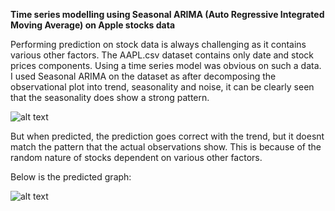 **Time series modelling using Seasonal ARIMA (Auto Regressive Integrated Moving Average) on Apple stocks data**

Performing prediction on stock data is always challenging as it contains various other factors. 
The AAPL.csv dataset contains only date and stock prices components. Using a time series model was obvious on such a data.
I used Seasonal ARIMA on the dataset as after decomposing the observational plot into trend, seasonality and noise,
it can be clearly seen that the seasonality does show a strong pattern.

![alt text](https://raw.githubusercontent.com/ShashankNardekar/ML_projects/master/Time_Series_Modelling/Decomposed_Observations.png)

But when predicted, the prediction goes correct with the trend, but it doesnt match the pattern that the actual observations show.
This is because of the random nature of stocks dependent on various other factors.

Below is the predicted graph:

![alt text](https://raw.githubusercontent.com/ShashankNardekar/ML_projects/master/Time_Series_Modelling/Prediction_Output.png)
